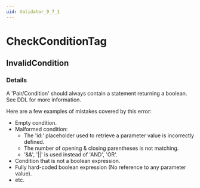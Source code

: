 ```yaml
---
uid: Validator_9_7_1
---
```


# CheckConditionTag

## InvalidCondition

<!-- Description, Properties, ... sections are auto-generated. -->
<!-- REPLACE ME AUTO-GENERATION -->

### Details

A 'Pair/Condition' should always contain a statement returning a boolean.
See DDL for more information.

Here are a few examples of mistakes covered by this error:
- Empty condition.
- Malformed condition:
  - The 'id:' placeholder used to retrieve a parameter value is incorrectly defined.
  - The number of opening & closing parentheses is not matching.
  - '&&', '||' is used instead of 'AND', 'OR'.
- Condition that is not a boolean expression.
- Fully hard-coded boolean expression (No reference to any parameter value).
- etc.

<!-- Uncomment to add example code -->
<!--### Example code-->
